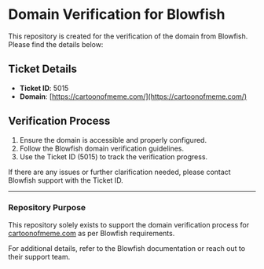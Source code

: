 # Domain Verification for Blowfish

This repository is created for the verification of the domain from Blowfish. Please find the details below:

## Ticket Details

- **Ticket ID**: 5015
- **Domain**: [https://cartoonofmeme.com/](https://cartoonofmeme.com/)

## Verification Process

1. Ensure the domain is accessible and properly configured.
2. Follow the Blowfish domain verification guidelines.
3. Use the Ticket ID (5015) to track the verification progress.

If there are any issues or further clarification needed, please contact Blowfish support with the Ticket ID.

---

### Repository Purpose

This repository solely exists to support the domain verification process for [cartoonofmeme.com](https://cartoonofmeme.com/) as per Blowfish requirements.

For additional details, refer to the Blowfish documentation or reach out to their support team.
